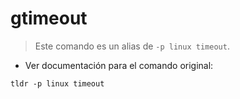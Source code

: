 # gtimeout

> Este comando es un alias de `-p linux timeout`.

- Ver documentación para el comando original:

`tldr -p linux timeout`
